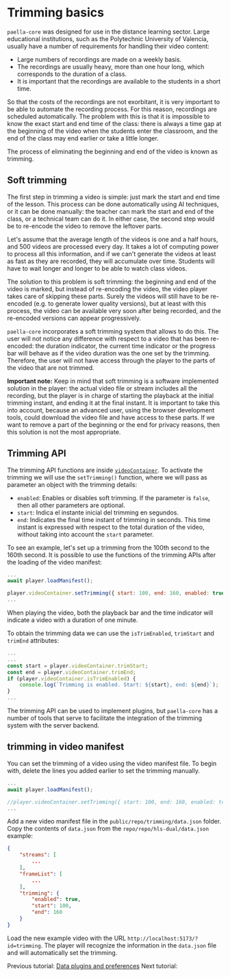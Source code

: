 # Trimming basics

`paella-core` was designed for use in the distance learning sector. Large educational institutions, such as the Polytechnic University of Valencia, usually have a number of requirements for handling their video content:

- Large numbers of recordings are made on a weekly basis.
- The recordings are usually heavy, more than one hour long, which corresponds to the duration of a class.
- It is important that the recordings are available to the students in a short time.

So that the costs of the recordings are not exorbitant, it is very important to be able to automate the recording process. For this reason, recordings are scheduled automatically. The problem with this is that it is impossible to know the exact start and end time of the class: there is always a time gap at the beginning of the video when the students enter the classroom, and the end of the class may end earlier or take a little longer.

The process of eliminating the beginning and end of the video is known as trimming.

## Soft trimming

The first step in trimming a video is simple: just mark the start and end time of the lesson. This process can be done automatically using AI techniques, or it can be done manually: the teacher can mark the start and end of the class, or a technical team can do it. In either case, the second step would be to re-encode the video to remove the leftover parts.

Let's assume that the average length of the videos is one and a half hours, and 500 videos are processed every day. It takes a lot of computing power to process all this information, and if we can't generate the videos at least as fast as they are recorded, they will accumulate over time. Students will have to wait longer and longer to be able to watch class videos.

The solution to this problem is soft trimming: the beginning and end of the video is marked, but instead of re-encoding the video, the video player takes care of skipping these parts. Surely the videos will still have to be re-encoded (e.g. to generate lower quality versions), but at least with this process, the video can be available very soon after being recorded, and the re-encoded versions can appear progressively.

`paella-core` incorporates a soft trimming system that allows to do this. The user will not notice any difference with respect to a video that has been re-encoded: the duration indicator, the current time indicator or the progress bar will behave as if the video duration was the one set by the trimming. Therefore, the user will not have access through the player to the parts of the video that are not trimmed.

**Important note:** Keep in mind that soft trimming is a software implemented solution in the player: the actual video file or stream includes all the recording, but the player is in charge of starting the playback at the initial trimming instant, and ending it at the final instant. It is important to take this into account, because an advanced user, using the browser development tools, could download the video file and have access to these parts. If we want to remove a part of the beginning or the end for privacy reasons, then this solution is not the most appropriate.

 ## Trimming API

The trimming API functions are inside [`videoContainer`](../video_container.md). To activate the trimming we will use the `setTrimming()` function, where we will pass as parameter an object with the trimming details:

- `enabled`: Enables or disables soft trimming. If the parameter is `false`, then all other parameters are optional.
- `start`: Indica el instante inicial del trimming en segundos.
- `end`: Indicates the final time instant of trimming in seconds. This time instant is expressed with respect to the total duration of the video, without taking into account the `start` parameter.

To see an example, let's set up a trimming from the 100th second to the 160th second. It is possible to use the functions of the trimming APIs after the loading of the video manifest:

```js
...
await player.loadManifest();

player.videoContainer.setTrimming({ start: 100, end: 160, enabled: true });
...
```

When playing the video, both the playback bar and the time indicator will indicate a video with a duration of one minute.

To obtain the trimming data we can use the `isTrimEnabled`, `trimStart` and `trimEnd` attributes:

```js
...
...
const start = player.videoContainer.trimStart;
const end = player.videoContainer.trimEnd;
if (player.videoContainer.isTrimEnabled) {
    console.log(`Trimming is enabled. Start: ${start}, end: ${end}`);
}
...
```

The trimming API can be used to implement plugins, but `paella-core` has a number of tools that serve to facilitate the integration of the trimming system with the server backend.

## trimming in video manifest

You can set the trimming of a video using the video manifest file. To begin with, delete the lines you added earlier to set the trimming manually.


```js
...
await player.loadManifest();

//player.videoContainer.setTrimming({ start: 100, end: 160, enabled: true });
...
```

Add a new video manifest file in the `public/repo/trimming/data.json` folder. Copy the contents of `data.json` from the `repo/repo/hls-dual/data.json` example:

```json
{
	"streams": [
		...
	],
    "frameList": [
		...
	],
	"trimming": {
		"enabled": true,
		"start": 100,
		"end": 160
	}
}
```

Load the new example video with the URL `http://localhost:5173/?id=trimming`. The player will recognize the information in the `data.json` file and will automatically set the trimming.


Previous tutorial: [Data plugins and preferences](data_plugins_and_preferences.md)
Next tutorial: 
